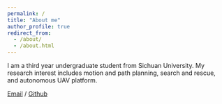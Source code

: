 ```yaml
---
permalink: /
title: "About me"
author_profile: true
redirect_from: 
  - /about/
  - /about.html
---
```


I am a third year undergraduate student from Sichuan University. My research interest includes motion and path planning, search and rescue, and autonomous UAV platform.

[Email](mailto:lin6hai@stu.scu.edu.cn) / [Github](https://github.com/Chai8226)
